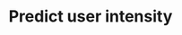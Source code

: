 ---
id: intensity-prediction
title: Predict user intensity
sidebar_label: Predict user intensity
---